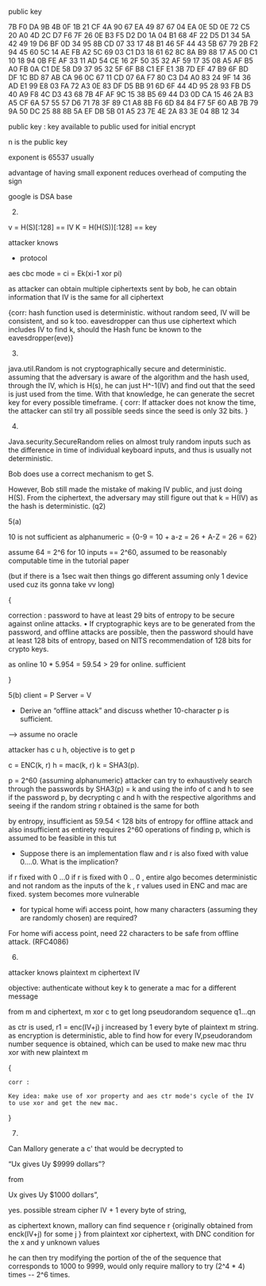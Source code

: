 public key

7B F0 DA 9B 4B 0F 1B 21 CF 4A 90 67 EA 49 87 67
04 EA 0E 5D 0E 72 C5 20 A0 4D 2C D7 F6 7F 26 0E
B3 F5 D2 D0 1A 04 B1 68 4F 22 D5 D1 34 5A 42 49
19 D6 BF 0D 34 95 8B CD 07 33 17 48 B1 46 5F 44
43 5B 67 79 2B F2 94 45 60 5C 14 AE FB A2 5C 69
03 C1 D3 18 61 62 8C 8A B9 88 17 A5 00 C1 10 18
94 0B FE AF 33 11 AD 54 CE 16 2F 50 35 32 AF 59
17 35 08 A5 AF B5 A0 FB 0A C1 DE 58 D9 37 95 32
5F 6F B8 C1 EF E1 3B 7D EF 47 B9 6F BD DF 1C BD
87 AB CA 96 0C 67 11 CD 07 6A F7 80 C3 D4 A0 83
24 9F 14 36 AD E1 99 E8 03 FA 72 A3 0E 83 DF D5
BB 91 6D 6F 44 4D 95 28 93 FB D5 40 A9 F8 4C D3
43 68 7B 4F AF 9C 15 38 B5 69 44 D3 0D CA 15 46
2A B3 A5 CF 6A 57 55 57 D6 71 78 3F 89 C1 A8 8B
F6 6D 84 84 F7 5F 60 AB 7B 79 9A 50 DC 25 88 8B
5A EF DB 5B 01 A5 23 7E 4E 2A 83 3E 04 8B 12 34

public key : key available to public used for initial encrypt

n is the public key

exponent is 65537 usually

advantage of having small exponent reduces overhead of computing the sign

google is DSA base

2.

v = H(S)[:128] == IV
K = H(H(S))[:128] == key


attacker knows 
 - protocol


aes cbc mode = ci = Ek(xi-1 xor pi)

as attacker can obtain multiple ciphertexts sent by bob, he can obtain information that IV is the same for all ciphertext

{corr: hash function used is deterministic. without random seed, IV will be consistent, and so k too. eavesdropper can thus use ciphertext which includes IV to find k, should the Hash func be known to the eavesdropper(eve)}

3.
java.util.Random is not cryptographically secure and deterministic. assuming that the adversary is aware of the algorithm and the hash used, through the IV, which is H(s), he can just H^-1(IV) and find out that the seed is just used from the time. With that knowledge, he can generate the secret key for every possible timeframe. 
{
    corr: If attacker does not know the time, the attacker can stil try all possible seeds since the seed is only 32 bits.
}


4.
Java.security.SecureRandom relies on almost truly random inputs such as the difference in time of individual keyboard inputs, and thus is usually not deterministic.

Bob does use a correct mechanism to get S.

However, Bob still made the mistake of making IV public, and just doing H(S). From the ciphertext, the adversary may still figure out that k = H(IV) as the hash is deterministic. (q2)

5(a)

10 is not sufficient as alphanumeric = {0-9 = 10 + a-z = 26 + A-Z = 26 = 62}

assume 64 = 2^6
for 10 inputs == 2^60, assumed to be reasonably computable time in the tutorial paper

(but if there is a 1sec wait then things go different assuming only 1 device used cuz its gonna take vv long)

{

correction :  password to have at least 29 bits of entropy to 
be secure against online attacks.
• If cryptographic keys are to be generated from the password, and offline attacks 
are possible, then the password should have at least 128 bits of entropy, based 
on NITS recommendation of 128 bits for crypto keys.

as online 10 * 5.954 = 59.54 > 29 for online. sufficient

}


5(b)
client = P 
Server = V


- Derive an “offline attack” and discuss whether 10-character p is
sufficient.

--> assume no oracle

attacker has c u h, objective is to get p

c = ENC(k, r)
h = mac(k, r)
k = SHA3(p).

p = 2^60 {assuming alphanumeric}
attacker can try to exhaustively search through the passwords
by SHA3(p) = k
and using the info of c and h to see if the password p, by decrypting c and h with the respective algorithms and seeing if the random string r obtained is the same for both

by entropy, insufficient as 59.54 < 128 bits of entropy for offline attack
and also insufficient as entirety requires 2^60 operations of finding p, which is assumed to be feasible in this tut

- Suppose there is an implementation flaw and r is also fixed with
value 0....0. What is the implication?

if r fixed with 0 ...0
if r is fixed with 0 .. 0 , entire algo becomes deterministic and not random as the inputs of the k , r values used in ENC and mac are fixed.
system becomes more vulnerable

- for typical home wifi access point, how many characters (assuming they are randomly chosen) are required?

For home wifi access point, need 22 characters to be safe from offline attack. (RFC4086)


6.
attacker knows
plaintext m
ciphertext
IV

objective: authenticate without key k to generate a mac for a different message

from m and ciphertext, m xor c to get long pseudorandom sequence q1...qn

as ctr is used, r1 = enc(IV+j)
j increased by 1 every byte of plaintext m string.
as encryption is deterministic, able to find how for every IV,pseudorandom number sequence is obtained, which can be used to make new mac thru xor with new plaintext m

{


    corr :

    Key idea: make use of xor property and aes ctr mode's cycle of the IV to use xor and get the new mac.


}

7.
Can Mallory generate a c' that would be decrypted to

“Ux gives Uy $9999 dollars”?

from

Ux gives Uy $1000 dollars”,



yes. possible stream cipher IV + 1 every byte of string,

as ciphertext known, mallory can find sequence r {originally obtained from enck(IV+j) for some j } from plaintext xor ciphertext, with DNC condition for the x and y unknown values

he can then try modifying the portion of the of the sequence that corresponds to 1000 to 9999, would only require mallory to try (2^4 * 4) times -- 2^6 times.


